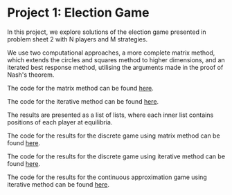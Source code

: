 # Project 1: Election Game

In this project, we explore solutions of the election game presented in problem sheet 2 with N players and M strategies. 

We use two computational approaches, a more complete matrix method, which extends the circles and squares method to higher dimensions, and an iterated best response method, utilising the arguments made in the proof of Nash's theorem.

The code for the matrix method can be found [here](https://github.com/l-khali/project_1_election_game/blob/main/matrix_method_functions.py). 

The code for the iterative method can be found [here](https://github.com/l-khali/project_1_election_game/blob/main/iterative_method_functions.py). 


The results are presented as a list of lists, where each inner list contains positions of each player at equilibria. 

The code for the results for the discrete game using matrix method can be found [here](https://github.com/l-khali/project_1_election_game/blob/main/matrix_method_results.ipynb). 

The code for the results for the discrete game using iterative method can be found [here](https://github.com/l-khali/project_1_election_game/blob/main/iterative_method_results.ipynb). 

The code for the results for the continuous approximation game using iterative method can be found [here](https://github.com/l-khali/project_1_election_game/blob/main/iterative_method_results_continuous.ipynb).

